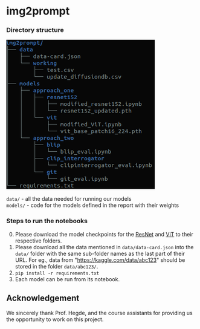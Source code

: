 # img2prompt

### Directory structure
![dir](directory.png "Directory Structure")

`data/` - all the data needed for running our models <br>
`models/` - code for the models defined in the report with their weights

### Steps to run the notebooks
0. Please download the model checkpoints for the [ResNet](https://drive.google.com/file/d/1AmtzP-2f7ksSBGHO9tItIN9IBJ64c4-2/view?usp=sharing) and [ViT](https://drive.google.com/file/d/1vWtZS8atW-wnLgnz1tOoBcQGQ85EgYeo/view?usp=sharing) to their respective folders.
0. Please download all the data mentioned in `data/data-card.json` into the `data/` folder with the same sub-folder names as the last part of their URL. For eg., data from "https://kaggle.com/data/abc123" should be stored in the folder `data/abc123/`.
1. `pip install -r requirements.txt`
2. Each model can be run from its notebook.

## Acknowledgement
We sincerely thank Prof. Hegde, and the course assistants for providing us the opportunity to work on this project.
